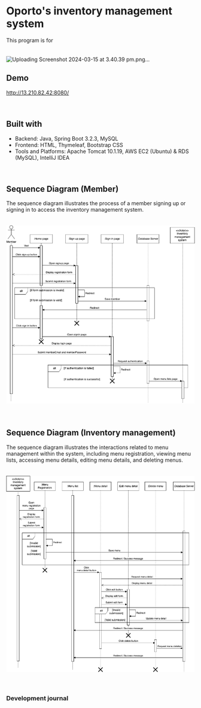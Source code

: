 # Oporto's inventory management system
This program is for 
<br><br><br>
![Uploading Screenshot 2024-03-15 at 3.40.39 pm.png…]()


## Demo
http://13.210.82.42:8080/
<br><br><br>


## Built with
- Backend: Java, Spring Boot 3.2.3, MySQL
- Frontend: HTML, Thymeleaf, Bootstrap CSS
- Tools and Platforms: Apache Tomcat 10.1.19, AWS EC2 (Ubuntu) & RDS (MySQL), IntelliJ IDEA
<br><br><br>

## Sequence Diagram (Member)
The sequence diagram illustrates the process of a member signing up or signing in to access the inventory management system.
<br><br><br>
![Sequence Diagram](sequence_diagram(Member).drawio.png)
<br><br><br>


## Sequence Diagram (Inventory management)
The sequence diagram illustrates the interactions related to menu management within the system, including menu registration, viewing menu lists, accessing menu details, editing menu details, and deleting menus.
<br><br><br>
![Sequence Diagram](sequence_diagram(Inventory).drawio.png)
<br><br><br>


### Development journal
<br><br><br>

